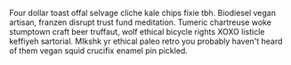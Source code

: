 Four dollar toast offal selvage cliche kale chips fixie tbh. Biodiesel vegan artisan, franzen disrupt trust fund meditation. Tumeric chartreuse woke stumptown craft beer truffaut, wolf ethical bicycle rights XOXO listicle keffiyeh sartorial. Mlkshk yr ethical paleo retro you probably haven't heard of them vegan squid crucifix enamel pin pickled.